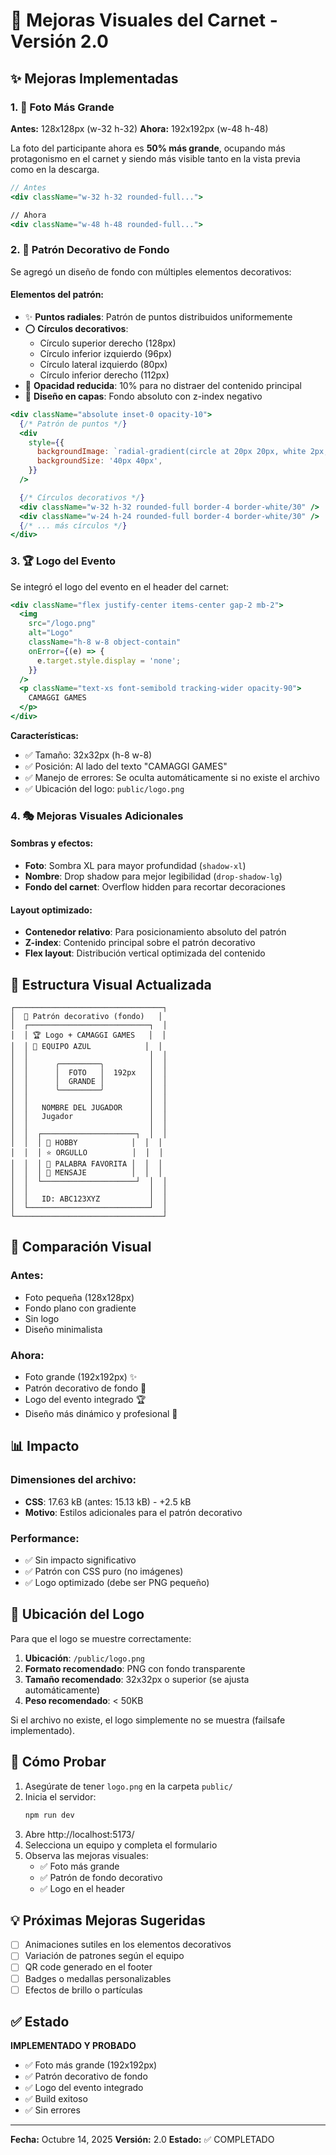 # 🎨 Mejoras Visuales del Carnet - Versión 2.0

## ✨ Mejoras Implementadas

### 1. 📸 Foto Más Grande

**Antes:** 128x128px (w-32 h-32)
**Ahora:** 192x192px (w-48 h-48)

La foto del participante ahora es **50% más grande**, ocupando más protagonismo en el carnet y siendo más visible tanto en la vista previa como en la descarga.

```jsx
// Antes
<div className="w-32 h-32 rounded-full...">

// Ahora
<div className="w-48 h-48 rounded-full...">
```

### 2. 🎯 Patrón Decorativo de Fondo

Se agregó un diseño de fondo con múltiples elementos decorativos:

#### Elementos del patrón:

- ✨ **Puntos radiales**: Patrón de puntos distribuidos uniformemente
- ⭕ **Círculos decorativos**:
  - Círculo superior derecho (128px)
  - Círculo inferior izquierdo (96px)
  - Círculo lateral izquierdo (80px)
  - Círculo inferior derecho (112px)
- 🎨 **Opacidad reducida**: 10% para no distraer del contenido principal
- 🌈 **Diseño en capas**: Fondo absoluto con z-index negativo

```jsx
<div className="absolute inset-0 opacity-10">
  {/* Patrón de puntos */}
  <div
    style={{
      backgroundImage: `radial-gradient(circle at 20px 20px, white 2px, transparent 2px)`,
      backgroundSize: '40px 40px',
    }}
  />

  {/* Círculos decorativos */}
  <div className="w-32 h-32 rounded-full border-4 border-white/30" />
  <div className="w-24 h-24 rounded-full border-4 border-white/30" />
  {/* ... más círculos */}
</div>
```

### 3. 🏆 Logo del Evento

Se integró el logo del evento en el header del carnet:

```jsx
<div className="flex justify-center items-center gap-2 mb-2">
  <img
    src="/logo.png"
    alt="Logo"
    className="h-8 w-8 object-contain"
    onError={(e) => {
      e.target.style.display = 'none';
    }}
  />
  <p className="text-xs font-semibold tracking-wider opacity-90">
    CAMAGGI GAMES
  </p>
</div>
```

**Características:**

- ✅ Tamaño: 32x32px (h-8 w-8)
- ✅ Posición: Al lado del texto "CAMAGGI GAMES"
- ✅ Manejo de errores: Se oculta automáticamente si no existe el archivo
- ✅ Ubicación del logo: `public/logo.png`

### 4. 🎭 Mejoras Visuales Adicionales

#### Sombras y efectos:

- **Foto**: Sombra XL para mayor profundidad (`shadow-xl`)
- **Nombre**: Drop shadow para mejor legibilidad (`drop-shadow-lg`)
- **Fondo del carnet**: Overflow hidden para recortar decoraciones

#### Layout optimizado:

- **Contenedor relativo**: Para posicionamiento absoluto del patrón
- **Z-index**: Contenido principal sobre el patrón decorativo
- **Flex layout**: Distribución vertical optimizada del contenido

## 📐 Estructura Visual Actualizada

```
┌─────────────────────────────────┐
│  🎨 Patrón decorativo (fondo)   │
│  ┌───────────────────────────┐  │
│  │ 🏆 Logo + CAMAGGI GAMES   │  │
│  │ 🔵 EQUIPO AZUL            │  │
│  │                           │  │
│  │      ╭─────────╮          │  │
│  │      │  FOTO   │  192px   │  │
│  │      │  GRANDE │          │  │
│  │      ╰─────────╯          │  │
│  │                           │  │
│  │   NOMBRE DEL JUGADOR      │  │
│  │   Jugador                 │  │
│  │                           │  │
│  │  ┌─────────────────────┐  │  │
│  │  │ 🎯 HOBBY            │  │  │
│  │  │ ⭐ ORGULLO          │  │  │
│  │  │ 💬 PALABRA FAVORITA │  │  │
│  │  │ 💌 MENSAJE          │  │  │
│  │  └─────────────────────┘  │  │
│  │                           │  │
│  │   ID: ABC123XYZ           │  │
│  └───────────────────────────┘  │
└─────────────────────────────────┘
```

## 🎨 Comparación Visual

### Antes:

- Foto pequeña (128x128px)
- Fondo plano con gradiente
- Sin logo
- Diseño minimalista

### Ahora:

- Foto grande (192x192px) ✨
- Patrón decorativo de fondo 🎯
- Logo del evento integrado 🏆
- Diseño más dinámico y profesional 🎨

## 📊 Impacto

### Dimensiones del archivo:

- **CSS**: 17.63 kB (antes: 15.13 kB) - +2.5 kB
- **Motivo**: Estilos adicionales para el patrón decorativo

### Performance:

- ✅ Sin impacto significativo
- ✅ Patrón con CSS puro (no imágenes)
- ✅ Logo optimizado (debe ser PNG pequeño)

## 📝 Ubicación del Logo

Para que el logo se muestre correctamente:

1. **Ubicación**: `/public/logo.png`
2. **Formato recomendado**: PNG con fondo transparente
3. **Tamaño recomendado**: 32x32px o superior (se ajusta automáticamente)
4. **Peso recomendado**: < 50KB

Si el archivo no existe, el logo simplemente no se muestra (failsafe implementado).

## 🚀 Cómo Probar

1. Asegúrate de tener `logo.png` en la carpeta `public/`
2. Inicia el servidor:
   ```bash
   npm run dev
   ```
3. Abre http://localhost:5173/
4. Selecciona un equipo y completa el formulario
5. Observa las mejoras visuales:
   - ✅ Foto más grande
   - ✅ Patrón de fondo decorativo
   - ✅ Logo en el header

## 💡 Próximas Mejoras Sugeridas

- [ ] Animaciones sutiles en los elementos decorativos
- [ ] Variación de patrones según el equipo
- [ ] QR code generado en el footer
- [ ] Badges o medallas personalizables
- [ ] Efectos de brillo o partículas

## ✅ Estado

**IMPLEMENTADO Y PROBADO**

- ✅ Foto más grande (192x192px)
- ✅ Patrón decorativo de fondo
- ✅ Logo del evento integrado
- ✅ Build exitoso
- ✅ Sin errores

---

**Fecha:** Octubre 14, 2025
**Versión:** 2.0
**Estado:** ✅ COMPLETADO
